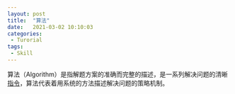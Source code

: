 ```yaml
---
layout: post
title:  "算法"
date:   2021-03-02 10:10:03
categories:
 - Turorial
tags:
 - Skill
---
```


算法（Algorithm）是指解题方案的准确而完整的描述，是一系列解决问题的清晰[指令](https://baike.baidu.com/item/指令/3225201)，算法代表着用系统的方法描述解决问题的策略机制。